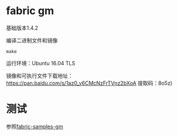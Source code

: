 # fabric gm

基础版本1.4.2

编译二进制文件和镜像

    make 

运行环境：Ubuntu 16.04 TLS

镜像和可执行文件下载地址：https://pan.baidu.com/s/1az0_v6CMcNzFrTVnz2bXoA 提取码：8o5z)

# 测试

参照[fabric-samples-gm](https://github.com/Z14010040/fabric-samples-gm)
